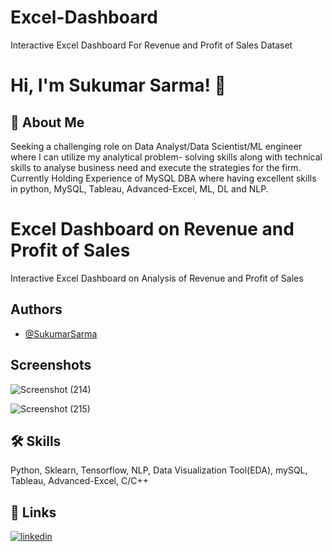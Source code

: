 # Excel-Dashboard
Interactive Excel Dashboard For Revenue and Profit of Sales Dataset 

# Hi, I'm Sukumar Sarma! 👋

  
## 🚀 About Me
Seeking a challenging role on Data Analyst/Data Scientist/ML engineer where I can utilize my analytical problem-
solving skills along with technical skills to analyse business need and execute the strategies for the firm.
Currently Holding Experience of MySQL DBA where having excellent skills in python, MySQL, Tableau, Advanced-Excel, ML, DL and NLP.

  
# Excel Dashboard on Revenue and Profit of Sales

Interactive Excel Dashboard on Analysis of Revenue and Profit of Sales


  
## Authors

- [@SukumarSarma](https://www.github.com/SukumarSarma)

  
## Screenshots

![Screenshot (214)](https://user-images.githubusercontent.com/86522739/136673027-c83380b7-92aa-4f5f-861a-e6afccdcbc26.png)


![Screenshot (215)](https://user-images.githubusercontent.com/86522739/136673031-147edbc6-f422-4e83-8cd7-3b9d5d018a73.png)


  

  

  




  


  
## 🛠 Skills
Python, Sklearn, Tensorflow, NLP, Data Visualization Tool(EDA), mySQL, Tableau, Advanced-Excel, C/C++

  
## 🔗 Links

[![linkedin](https://img.shields.io/badge/linkedin-0A66C2?style=for-the-badge&logo=linkedin&logoColor=white)](https://www.linkedin.com/in/sukumar-sarma-271184197/)

  

